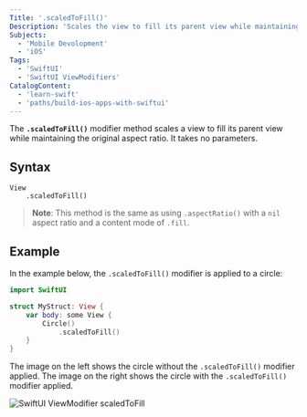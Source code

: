 ```yaml
---
Title: '.scaledToFill()'
Description: 'Scales the view to fill its parent view while maintaining the original aspect ratio.'
Subjects:
  - 'Mobile Devolopment'
  - 'iOS'
Tags:
  - 'SwiftUI'
  - 'SwiftUI ViewModifiers'
CatalogContent:
  - 'learn-swift'
  - 'paths/build-ios-apps-with-swiftui'
---
```


The **`.scaledToFill()`** modifier method scales a view to fill its parent view while maintaining the original aspect ratio. It takes no parameters.

## Syntax

```pseudo
View
    .scaledToFill()
```

> **Note**: This method is the same as using `.aspectRatio()` with a `nil` aspect ratio and a content mode of `.fill`.

## Example

In the example below, the `.scaledToFill()` modifier is applied to a circle:

```swift
import SwiftUI

struct MyStruct: View {
    var body: some View {
        Circle()
            .scaledToFill()
    }
}
```

The image on the left shows the circle without the `.scaledToFill()` modifier applied. The image on the right shows the circle with the `.scaledToFill()` modifier applied.

![SwiftUI ViewModifier scaledToFill](https://raw.githubusercontent.com/Codecademy/docs/main/media/swiftui-viewmodifier-scaledToFill.png)
